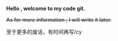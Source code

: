 **Hello , welcome to my code git.**

~~As for more information , I will write it later.~~

至于更多的废话，有时间再写/cy